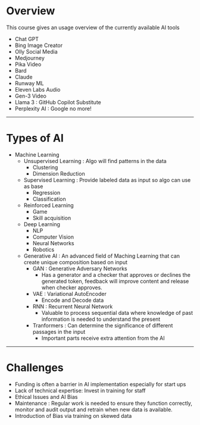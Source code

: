 # Overview

This course gives an usage overview of the currently available AI tools

- Chat GPT
- Bing Image Creator
- Olly Social Media
- Medjourney
- Pika Video
- Bard
- Claude
- Runway ML
- Eleven Labs Audio
- Gen-3 Video
- Llama 3 : GitHub Copilot Substitute
- Perplexity AI : Google no more!

---

# Types of AI

- Machine Learning
  - Unsupervised Learning : Algo will find patterns in the data
    - Clustering
    - Dimension Reduction
  - Supervised Learning : Provide labeled data as input so algo can use as base
    - Regression
    - Classification
  - Reinforced Learning
    - Game
    - Skill acquisition
  - Deep Learning
    - NLP
    - Computer Vision
    - Neural Networks
    - Robotics
  - Generative AI : An advanced field of Maching Learning that can create unique composition based on input
    - GAN : Generative Adversary Networks
      - Has a generator and a checker that approves or declines the generated token, feedback will improve content and release when checker approves.
    - VAE : Variational AutoEncoder
      - Encode and Decode data
    - RNN : Recurrent Neural Network
      - Valuable to process sequential data where knowledge of past information is needed to understand the present
    - Tranformers : Can determine the significance of different passages in the input
      - Important parts receive extra attention from the AI

---

# Challenges

- Funding is often a barrier in AI implementation especially for start ups
- Lack of technical expertise: Invest in training for staff
- Ethical Issues and AI Bias
- Maintenance : Regular work is needed to ensure they function correctly, monitor and audit output and retrain when new data is available.
- Introduction of Bias via training on skewed data
